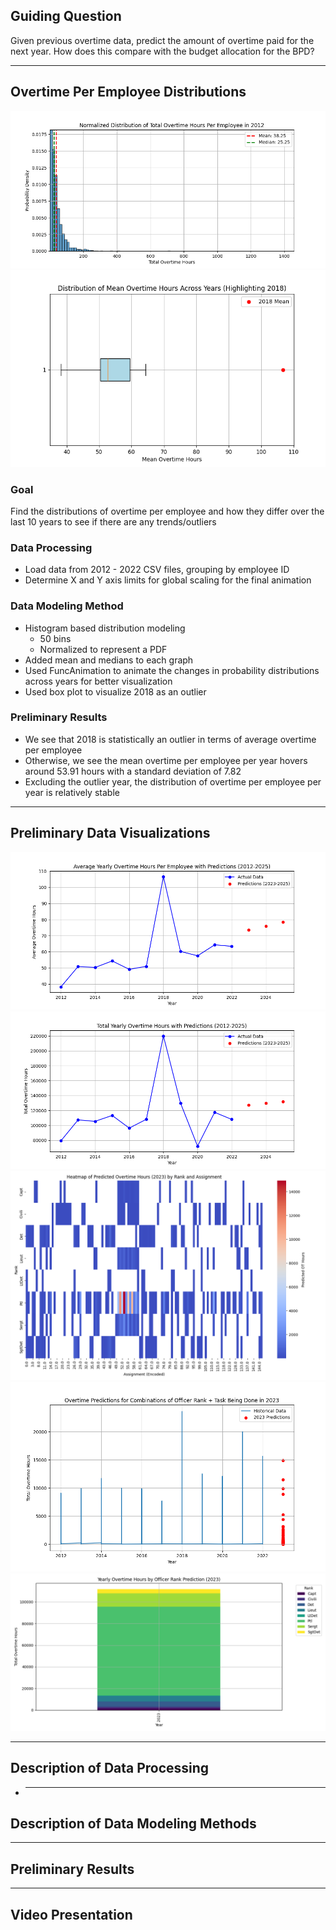 ## Guiding Question

Given previous overtime data, predict the amount of overtime paid for the next year. How does this compare with the budget allocation for the BPD?

---

## Overtime Per Employee Distributions

![Overtime Per Employee Distributions](./analysis/overtime/figures/pdfs/distributions.gif)
![2018 Outlier](./analysis/overtime/figures/pdfs/outlier.png)

### Goal

Find the distributions of overtime per employee and how they differ over the last 10 years to see if there are any trends/outliers

### Data Processing

- Load data from 2012 - 2022 CSV files, grouping by employee ID
- Determine X and Y axis limits for global scaling for the final animation

### Data Modeling Method

- Histogram based distribution modeling
  - 50 bins
  - Normalized to represent a PDF
- Added mean and medians to each graph
- Used FuncAnimation to animate the changes in probability distributions across years for better visualization
- Used box plot to visualize 2018 as an outlier

### Preliminary Results

- We see that 2018 is statistically an outlier in terms of average overtime per employee
- Otherwise, we see the mean overtime per employee per year hovers around 53.91 hours with a standard deviation of 7.82
- Excluding the outlier year, the distribution of overtime per employee per year is relatively stable

---

## Preliminary Data Visualizations

![Predicted Average Overtime Per Employee 2023](./analysis/overtime/figures/predicted-avg-overtime-per-employee-2025.png)
![Predicted Total Overtime 2023](./analysis/overtime/figures/predicted-total-overtime-2025.png)
![Regression Heatmap 2023](./analysis/overtime/figures/regression/heatmap.png)
![Regression Predictions 2023](./analysis/overtime/figures/regression/predictions.png)
![Regression Stacked Bar 2023](./analysis/overtime/figures/regression/stacked-bar.png)

---

## Description of Data Processing

- ***

## Description of Data Modeling Methods

---

## Preliminary Results

---

## Video Presentation
